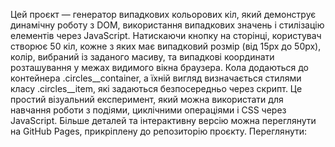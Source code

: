 Цей проєкт — генератор випадкових кольорових кіл, який демонструє динамічну роботу з DOM, використання випадкових значень і стилізацію елементів через JavaScript. Натискаючи кнопку на сторінці, користувач створює 50 кіл, кожне з яких має випадковий розмір (від 15px до 50px), колір, вибраний із заданого масиву, та випадкові координати розташування у межах видимого вікна браузера. Кола додаються до контейнера .circles__container, а їхній вигляд визначається стилями класу .circles__item, які задаються безпосередньо через скрипт. Це простий візуальний експеримент, який можна використати для навчання роботи з подіями, циклічними операціями і CSS через JavaScript. Більше деталей та інтерактивну версію можна переглянути на GitHub Pages, прикріплену до репозиторію проєкту.
Переглянути: 
